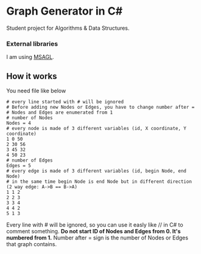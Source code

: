 Graph Generator in C#
=================

Student project for Algorithms & Data Structures. 

### External libraries

I am using [MSAGL](https://github.com/Microsoft/automatic-graph-layout).

## How it works

You need file like below

    # every line started with # will be ignored
    # Before adding new Nodes or Edges, you have to change number after =
    # Nodes and Edges are enumerated from 1
    # number of Nodes
    Nodes = 4
    # every node is made of 3 different variables (id, X coordinate, Y coordinate)
    1 0 50
    2 30 56
    3 45 32
    4 50 23
    # number of Edges
    Edges = 5
    # every edge is made of 3 different variables (id, begin Node, end Node)
    # in the same time begin Node is end Node but in different direction (2 way edge: A->B == B->A)
    1 1 2
    2 2 3
    3 3 4
    4 4 2
    5 1 3

Every line with # will be ignored, so you can use it easly like // in C# to comment something. **Do not start ID of Nodes and Edges from 0. It's numbered from 1.** Number after = sign is the number of Nodes or Edges that graph contains.
